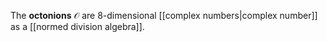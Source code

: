 The **octonions** $\mathcal{O}$ are 8-dimensional [[complex numbers|complex number]] as a [[normed division algebra]].
